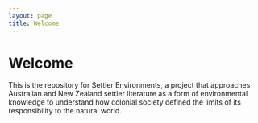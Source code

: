 ```yaml
---
layout: page
title: Welcome
---
```

# Welcome

This is the repository for Settler Environments, a project that approaches Australian and New Zealand settler literature as a form of environmental knowledge to understand how colonial society defined the limits of its responsibility to the natural world.
